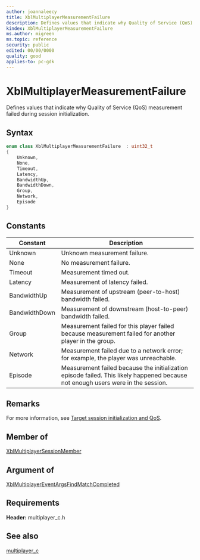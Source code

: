 ```yaml
---
author: joannaleecy
title: XblMultiplayerMeasurementFailure
description: Defines values that indicate why Quality of Service (QoS) measurement failed during session initialization.
kindex: XblMultiplayerMeasurementFailure
ms.author: migreen
ms.topic: reference
security: public
edited: 00/00/0000
quality: good
applies-to: pc-gdk
---
```


# XblMultiplayerMeasurementFailure  

Defines values that indicate why Quality of Service (QoS) measurement failed during session initialization.    

## Syntax  
  
```cpp
enum class XblMultiplayerMeasurementFailure  : uint32_t  
{  
    Unknown,  
    None,  
    Timeout,  
    Latency,  
    BandwidthUp,  
    BandwidthDown,  
    Group,  
    Network,  
    Episode  
}  
```  
  
## Constants  
  
| Constant | Description |
| --- | --- |
| Unknown | Unknown measurement failure. |  
| None | No measurement failure. |  
| Timeout | Measurement timed out. |  
| Latency | Measurement of latency failed. |  
| BandwidthUp | Measurement of upstream (peer-to-host) bandwidth failed. |  
| BandwidthDown | Measurement of downstream (host-to-peer) bandwidth failed. |  
| Group | Measurement failed for this player failed because measurement failed for another player in the group. |  
| Network | Measurement failed due to a network error; for example, the player was unreachable. |  
| Episode | Measurement failed because the initialization episode failed. This likely happened because not enough users were in the session. |  
  
## Remarks  
  
For more information, see [Target session initialization and QoS](../../../../../live/features/multiplayer/matchmaking/concepts/live-matchmaking-target-session.md).
  
## Member of
  
[XblMultiplayerSessionMember](../structs/xblmultiplayersessionmember.md)
  
## Argument of
  
[XblMultiplayerEventArgsFindMatchCompleted](../../multiplayer_manager_c/functions/xblmultiplayereventargsfindmatchcompleted.md)
  
## Requirements  
  
**Header:** multiplayer_c.h
  
## See also  
[multiplayer_c](../multiplayer_c_members.md)  
  
  